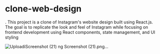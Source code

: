 # clone-web-design
. This project is a clone of Instagram's website design built using React.js. 
 The goal is to replicate the look and feel of Instagram while focusing on frontend development using React components, state management, 
 and UI styling



![Uploadi![Screenshot (21)](https://github.com/user-attachments/assets/12855695-56b7-4bcf-acf2-c925b234e4f2)
ng Screenshot (21).png…]()



